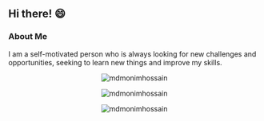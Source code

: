 ## Hi there! 😄

<!--
**MdMonimHossain/MdMonimHossain** is a ✨ _special_ ✨ repository because its `README.md` (this file) appears on your GitHub profile.

Here are some ideas to get you started:

- 🔭 I’m currently working on ...
- 🌱 I’m currently learning ...
- 👯 I’m looking to collaborate on ...
- 🤔 I’m looking for help with ...
- 💬 Ask me about ...
- 📫 How to reach me: ...
- 😄 Pronouns: ...
- ⚡ Fun fact: ...
-->

### About Me
I am a self-motivated person who is always looking for new challenges and opportunities, seeking to learn new things and improve my skills.

<!-- <p align = "center"><img align="center" src="https://github-readme-stats.vercel.app/api/top-langs/?username=mdmonimhossain&langs_count=12&layout=compact&theme=holi" alt="mdmonimhossain" /></p> -->

<!-- <p align = "center"><img align="center" src="https://github-readme-stats.vercel.app/api?username=mdmonimhossain&show_icons=true&theme=radical&rank_icon=github" alt="mdmonimhossain" /></p> -->

<p align = "center"><img align="center" src="https://github-profile-summary-cards.vercel.app/api/cards/repos-per-language?username=mdmonimhossain&theme=radical" alt="mdmonimhossain" /></p>

<p align = "center"><img align="center" src="https://github-readme-stats.vercel.app/api/top-langs/?username=mdmonimhossain&langs_count=12&layout=compact&theme=holi&exclude_repo=Breast-Cancer-Prediction" alt="mdmonimhossain" /></p>

<p align = "center"><img align="center" src="https://github-readme-streak-stats.herokuapp.com/?user=mdmonimhossain&theme=radical" alt="mdmonimhossain" /></p>
